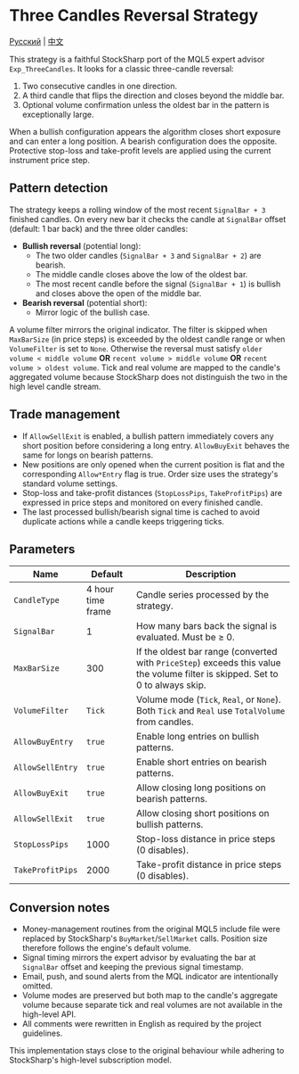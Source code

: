 # Three Candles Reversal Strategy
[Русский](README_ru.md) | [中文](README_cn.md)

This strategy is a faithful StockSharp port of the MQL5 expert advisor `Exp_ThreeCandles`. It looks for a classic three-candle reversal:

1. Two consecutive candles in one direction.
2. A third candle that flips the direction and closes beyond the middle bar.
3. Optional volume confirmation unless the oldest bar in the pattern is exceptionally large.

When a bullish configuration appears the algorithm closes short exposure and can enter a long position. A bearish configuration does the opposite. Protective stop-loss and take-profit levels are applied using the current instrument price step.

## Pattern detection

The strategy keeps a rolling window of the most recent `SignalBar + 3` finished candles. On every new bar it checks the candle at `SignalBar` offset (default: 1 bar back) and the three older candles:

- **Bullish reversal** (potential long):
  - The two older candles (`SignalBar + 3` and `SignalBar + 2`) are bearish.
  - The middle candle closes above the low of the oldest bar.
  - The most recent candle before the signal (`SignalBar + 1`) is bullish and closes above the open of the middle bar.
- **Bearish reversal** (potential short):
  - Mirror logic of the bullish case.

A volume filter mirrors the original indicator. The filter is skipped when `MaxBarSize` (in price steps) is exceeded by the oldest candle range or when `VolumeFilter` is set to `None`. Otherwise the reversal must satisfy `older volume < middle volume` **OR** `recent volume > middle volume` **OR** `recent volume > oldest volume`. Tick and real volume are mapped to the candle's aggregated volume because StockSharp does not distinguish the two in the high level candle stream.

## Trade management

- If `AllowSellExit` is enabled, a bullish pattern immediately covers any short position before considering a long entry. `AllowBuyExit` behaves the same for longs on bearish patterns.
- New positions are only opened when the current position is flat and the corresponding `Allow*Entry` flag is true. Order size uses the strategy's standard volume settings.
- Stop-loss and take-profit distances (`StopLossPips`, `TakeProfitPips`) are expressed in price steps and monitored on every finished candle.
- The last processed bullish/bearish signal time is cached to avoid duplicate actions while a candle keeps triggering ticks.

## Parameters

| Name | Default | Description |
| ---- | ------- | ----------- |
| `CandleType` | 4 hour time frame | Candle series processed by the strategy. |
| `SignalBar` | 1 | How many bars back the signal is evaluated. Must be ≥ 0. |
| `MaxBarSize` | 300 | If the oldest bar range (converted with `PriceStep`) exceeds this value the volume filter is skipped. Set to 0 to always skip. |
| `VolumeFilter` | `Tick` | Volume mode (`Tick`, `Real`, or `None`). Both `Tick` and `Real` use `TotalVolume` from candles. |
| `AllowBuyEntry` | `true` | Enable long entries on bullish patterns. |
| `AllowSellEntry` | `true` | Enable short entries on bearish patterns. |
| `AllowBuyExit` | `true` | Allow closing long positions on bearish patterns. |
| `AllowSellExit` | `true` | Allow closing short positions on bullish patterns. |
| `StopLossPips` | 1000 | Stop-loss distance in price steps (0 disables). |
| `TakeProfitPips` | 2000 | Take-profit distance in price steps (0 disables). |

## Conversion notes

- Money-management routines from the original MQL5 include file were replaced by StockSharp's `BuyMarket`/`SellMarket` calls. Position size therefore follows the engine's default volume.
- Signal timing mirrors the expert advisor by evaluating the bar at `SignalBar` offset and keeping the previous signal timestamp.
- Email, push, and sound alerts from the MQL indicator are intentionally omitted.
- Volume modes are preserved but both map to the candle's aggregate volume because separate tick and real volumes are not available in the high-level API.
- All comments were rewritten in English as required by the project guidelines.

This implementation stays close to the original behaviour while adhering to StockSharp's high-level subscription model.
